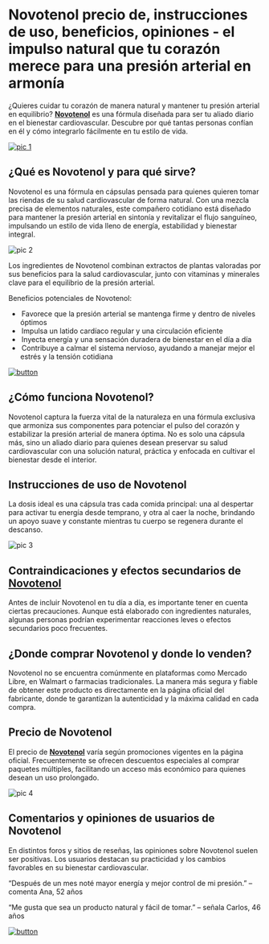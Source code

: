 # Novotenol precio de, instrucciones de uso, beneficios, opiniones - el impulso natural que tu corazón merece para una presión arterial en armonía
<!-- wp:paragraph -->
<p>¿Quieres cuidar tu corazón de manera natural y mantener tu presión arterial en equilibrio? <a href="https://novotenol.com.es/"><strong>Novotenol</strong></a> es una fórmula diseñada para ser tu aliado diario en el bienestar cardiovascular. Descubre por qué tantas personas confían en él y cómo integrarlo fácilmente en tu estilo de vida.</p>
<!-- /wp:paragraph -->

<!-- wp:paragraph -->
[![pic 1](https://github.com/user-attachments/assets/1e7a5a2b-6406-40b1-871f-acb8855d7813)](https://novotenol.com.es/)

<!-- /wp:paragraph -->

<!-- wp:heading -->
<h2 class="wp-block-heading">¿Qué es Novotenol y para qué sirve?</h2>
<!-- /wp:heading -->

<!-- wp:paragraph -->
<p>Novotenol es una fórmula en cápsulas pensada para quienes quieren tomar las riendas de su salud cardiovascular de forma natural. Con una mezcla precisa de elementos naturales, este compañero cotidiano está diseñado para mantener la presión arterial en sintonía y revitalizar el flujo sanguíneo, impulsando un estilo de vida lleno de energía, estabilidad y bienestar integral.</p>
<!-- /wp:paragraph -->

<!-- wp:paragraph -->
![pic 2](https://github.com/user-attachments/assets/4d0c5f09-9ca6-473c-b2d9-203bf6cad6fd)

<!-- /wp:paragraph -->

<!-- wp:paragraph -->
<p>Los ingredientes de Novotenol combinan extractos de plantas valoradas por sus beneficios para la salud cardiovascular, junto con vitaminas y minerales clave para el equilibrio de la presión arterial.</p>
<!-- /wp:paragraph -->

<!-- wp:paragraph -->
<p>Beneficios potenciales de Novotenol:</p>
<!-- /wp:paragraph -->

<!-- wp:list -->
<ul class="wp-block-list"><!-- wp:list-item -->
<li> Favorece que la presión arterial se mantenga firme y dentro de niveles óptimos</li>
<!-- /wp:list-item -->

<!-- wp:list-item -->
<li> Impulsa un latido cardíaco regular y una circulación eficiente</li>
<!-- /wp:list-item -->

<!-- wp:list-item -->
<li> Inyecta energía y una sensación duradera de bienestar en el día a día</li>
<!-- /wp:list-item -->

<!-- wp:list-item -->
<li> Contribuye a calmar el sistema nervioso, ayudando a manejar mejor el estrés y la tensión cotidiana</li>
<!-- /wp:list-item --></ul>
<!-- /wp:list -->

<!-- wp:paragraph -->
[![button](https://github.com/user-attachments/assets/e0cfdded-00fb-4d0b-a535-a3e69c5211c5)](https://novotenol.com.es/)

<!-- /wp:paragraph -->

<!-- wp:heading -->
<h2 class="wp-block-heading">¿Cómo funciona Novotenol?</h2>
<!-- /wp:heading -->

<!-- wp:paragraph -->
<p>Novotenol captura la fuerza vital de la naturaleza en una fórmula exclusiva que armoniza sus componentes para potenciar el pulso del corazón y estabilizar la presión arterial de manera óptima. No es solo una cápsula más, sino un aliado diario para quienes desean preservar su salud cardiovascular con una solución natural, práctica y enfocada en cultivar el bienestar desde el interior.</p>
<!-- /wp:paragraph -->

<!-- wp:heading -->
<h2 class="wp-block-heading">Instrucciones de uso de Novotenol</h2>
<!-- /wp:heading -->

<!-- wp:paragraph -->
<p>La dosis ideal es una cápsula tras cada comida principal: una al despertar para activar tu energía desde temprano, y otra al caer la noche, brindando un apoyo suave y constante mientras tu cuerpo se regenera durante el descanso.</p>
<!-- /wp:paragraph -->

<!-- wp:paragraph -->
![pic 3](https://github.com/user-attachments/assets/3a3f4916-f642-4d00-b27b-3e62b2b6e75e)

<!-- /wp:paragraph -->

<!-- wp:heading -->
<h2 class="wp-block-heading">Contraindicaciones y efectos secundarios de <a href="https://novotenol.com.es/">Novotenol</a></h2>
<!-- /wp:heading -->

<!-- wp:paragraph -->
<p>Antes de incluir Novotenol en tu día a día, es importante tener en cuenta ciertas precauciones. Aunque está elaborado con ingredientes naturales, algunas personas podrían experimentar reacciones leves o efectos secundarios poco frecuentes.</p>
<!-- /wp:paragraph -->

<!-- wp:heading -->
<h2 class="wp-block-heading">¿Donde comprar Novotenol y donde lo venden?</h2>
<!-- /wp:heading -->

<!-- wp:paragraph -->
<p>Novotenol no se encuentra comúnmente en plataformas como Mercado Libre, en Walmart o farmacias tradicionales. La manera más segura y fiable de obtener este producto es directamente en la página oficial del fabricante, donde te garantizan la autenticidad y la máxima calidad en cada compra.</p>
<!-- /wp:paragraph -->

<!-- wp:heading -->
<h2 class="wp-block-heading">Precio de Novotenol</h2>
<!-- /wp:heading -->

<!-- wp:paragraph -->
<p>El precio de <strong><a href="https://novotenol.com.es/">Novotenol</a></strong> varía según promociones vigentes en la página oficial. Frecuentemente se ofrecen descuentos especiales al comprar paquetes múltiples, facilitando un acceso más económico para quienes desean un uso prolongado.</p>
<!-- /wp:paragraph -->

<!-- wp:paragraph -->
![pic 4](https://github.com/user-attachments/assets/d79ce0ea-49df-428f-be30-89d9a28d432e)

<!-- /wp:paragraph -->

<!-- wp:heading -->
<h2 class="wp-block-heading">Comentarios y opiniones de usuarios de Novotenol</h2>
<!-- /wp:heading -->

<!-- wp:paragraph -->
<p>En distintos foros y sitios de reseñas, las opiniones sobre Novotenol suelen ser positivas. Los usuarios destacan su practicidad y los cambios favorables en su bienestar cardiovascular.</p>
<!-- /wp:paragraph -->

<!-- wp:paragraph -->
<p>“Después de un mes noté mayor energía y mejor control de mi presión.” – comenta Ana, 52 años</p>
<!-- /wp:paragraph -->

<!-- wp:paragraph -->
<p>“Me gusta que sea un producto natural y fácil de tomar.” – señala Carlos, 46 años</p>
<!-- /wp:paragraph -->

<!-- wp:paragraph -->
[![button](https://github.com/user-attachments/assets/f720aa28-ef88-496a-92a2-92059ff2ebb8)](https://novotenol.com.es/)

<!-- /wp:paragraph -->

